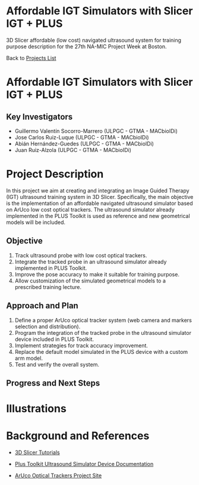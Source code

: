 # Affordable IGT Simulators with Slicer IGT + PLUS
3D Slicer affordable (low cost) navigated ultrasound system for training purpose description for the 27th NA-MIC Project Week at Boston.

Back to [Projects List](../../FIXME.md#ProjectsList)

# Affordable IGT Simulators with Slicer IGT + PLUS
## Key Investigators

- Guillermo Valentín Socorro-Marrero (ULPGC - GTMA - MACbioIDi)
- Jose Carlos Ruiz-Luque (ULPGC - GTMA - MACbioIDi)
- Abián Hernández-Guedes (ULPGC - GTMA - MACbioIDi)
- Juan Ruiz-Alzola (ULPGC - GTMA - MACbioIDi)

# Project Description

<!-- Presentation: https://medtec4susdev.github.io/FIXME -->

In this project we aim at creating and integrating an Image Guided Therapy (IGT) ultrasound training system in 3D Slicer. Specifically, the main objective is the implementation of an affordable navigated ultrasound simulator based on ArUco low cost optical trackers. The ultrasound simulator already implemented in the PLUS Toolkit is used as reference and new geometrical models will be included.

## Objective

1. Track ultrasound probe with low cost optical trackers.
2. Integrate the tracked probe in an ultrasound simulator already implemented in PLUS Toolkit.
3. Improve the pose accuracy to make it suitable for training purpose.
4. Allow customization of the simulated geometrical models to a prescribed training lecture.

## Approach and Plan

1. Define a proper ArUco optical tracker system (web camera and markers selection and distribution).
2. Program the integration of the tracked probe in the ultrasound simulator device included in PLUS Toolkit. 
3. Implement strategies for track accuracy improvement.
4. Replace the default model simulated in the PLUS device with a custom arm model.
5. Test and verify the overall system.

## Progress and Next Steps

<!--Describe progress and next steps in a few bullet points as you are making progress.-->

# Illustrations

<!--Add pictures and links to videos that demonstrate what has been accomplished.-->

<!--img src="https://github.com/medtec4susdev/FIXME.jpg" width="340" height="120"-->

# Background and References

<!--Use this space for information that may help people better understand your project, like links to papers, source code, or data.-->

+ [3D Slicer Tutorials](http://www.slicer.org/wiki/Documentation/4.8/Training)

+ [Plus Toolkit Ultrasound Simulator Device Documentation](http://perk-software.cs.queensu.ca/plus/doc/nightly/user/DeviceUsSimulator.html)

+ [ArUco Optical Trackers Project Site](http://www.uco.es/investiga/grupos/ava/node/26)
